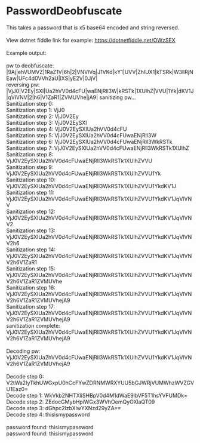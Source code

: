 # PasswordDeobfuscate
This takes a password that is x5 base64 encoded and string reversed.
<br>
<br>
View dotnet fiddle link for example: https://dotnetfiddle.net/OWzSEX
<br>
<br>
Example output:
<br>
<br>
pw to deobfuscate: |9Aj|ehVUMVZ|1RaZ1V|6h|2|VNVlVq|J1VKd|kY1|UVV|ZhlUX1|kTSRk|W3llRjNEaw|UFc4d0VVh2aU|lXS|yE2V|0JjV|
<br>
reversing pw: |VjJ0|V2Ey|SXl|Ua2hVV0d4cFU|waENjRll3W|kRSTk|1XUlhZ|VVU|1Yk|dKV1J|qVlVNV|2|h6|V1ZaR1|ZVMUVhe|jA9|
sanitizing pw...
<br>
Sanitization step 0: 
<br>
Sanitization step 1: VjJ0
<br>
Sanitization step 2: VjJ0V2Ey<br>
Sanitization step 3: VjJ0V2EySXl<br>
Sanitization step 4: VjJ0V2EySXlUa2hVV0d4cFU<br>
Sanitization step 5: VjJ0V2EySXlUa2hVV0d4cFUwaENjRll3W<br>
Sanitization step 6: VjJ0V2EySXlUa2hVV0d4cFUwaENjRll3WkRSTk<br>
Sanitization step 7: VjJ0V2EySXlUa2hVV0d4cFUwaENjRll3WkRSTk1XUlhZ<br>
Sanitization step 8: VjJ0V2EySXlUa2hVV0d4cFUwaENjRll3WkRSTk1XUlhZVVU<br>
Sanitization step 9: VjJ0V2EySXlUa2hVV0d4cFUwaENjRll3WkRSTk1XUlhZVVU1Yk<br>
Sanitization step 10: VjJ0V2EySXlUa2hVV0d4cFUwaENjRll3WkRSTk1XUlhZVVU1YkdKV1J<br>
Sanitization step 11: VjJ0V2EySXlUa2hVV0d4cFUwaENjRll3WkRSTk1XUlhZVVU1YkdKV1JqVlVNV<br>
Sanitization step 12: VjJ0V2EySXlUa2hVV0d4cFUwaENjRll3WkRSTk1XUlhZVVU1YkdKV1JqVlVNV2<br>
Sanitization step 13: VjJ0V2EySXlUa2hVV0d4cFUwaENjRll3WkRSTk1XUlhZVVU1YkdKV1JqVlVNV2h6<br>
Sanitization step 14: VjJ0V2EySXlUa2hVV0d4cFUwaENjRll3WkRSTk1XUlhZVVU1YkdKV1JqVlVNV2h6V1ZaR1<br>
Sanitization step 15: VjJ0V2EySXlUa2hVV0d4cFUwaENjRll3WkRSTk1XUlhZVVU1YkdKV1JqVlVNV2h6V1ZaR1ZVMUVhe<br>
Sanitization step 16: VjJ0V2EySXlUa2hVV0d4cFUwaENjRll3WkRSTk1XUlhZVVU1YkdKV1JqVlVNV2h6V1ZaR1ZVMUVhejA9<br>
Sanitization step 17: VjJ0V2EySXlUa2hVV0d4cFUwaENjRll3WkRSTk1XUlhZVVU1YkdKV1JqVlVNV2h6V1ZaR1ZVMUVhejA9<br>
sanitization complete: VjJ0V2EySXlUa2hVV0d4cFUwaENjRll3WkRSTk1XUlhZVVU1YkdKV1JqVlVNV2h6V1ZaR1ZVMUVhejA9<br>
<br>
Decoding pw: VjJ0V2EySXlUa2hVV0d4cFUwaENjRll3WkRSTk1XUlhZVVU1YkdKV1JqVlVNV2h6V1ZaR1ZVMUVhejA9<br>
<br>
Decode step 0: V2tWa2IyTkhUWGxpU0hCcFYwZDRNMWRXYUU5bGJWRjVUMWhzWVZGVU1Eaz0=<br>
Decode step 1: WkVkb2NHTXliSHBpV0d4M1dWaE9lbVF5T1hsYVFUMDk=<br>
Decode step 2: ZEdocGMybHpiWGx3WVhOemQyOXlaQT09<br>
Decode step 3: dGhpc2lzbXlwYXNzd29yZA==<br>
Decode step 4: thisismypassword<br>
<br>
password found: thisismypassword
<br>
password found: thisismypassword<br>
